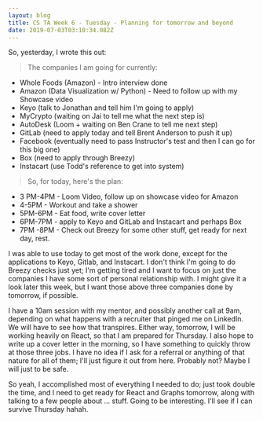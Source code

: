 ```yaml
---
layout: blog
title: CS TA Week 6 - Tuesday - Planning for tomorrow and beyond
date: 2019-07-03T03:10:34.082Z
---
```

So, yesterday, I wrote this out:

> The companies I am going for currently:

* Whole Foods (Amazon) - Intro interview done
* Amazon (Data Visualization w/ Python) - Need to follow up with my Showcase video
* Keyo (talk to Jonathan and tell him I'm going to apply)
* MyCrypto (waiting on Jai to tell me what the next step is)
* AutoDesk (Loom + waiting on Ben Crane to tell me next step)
* GitLab (need to apply today and tell Brent Anderson to push it up)
* Facebook (eventually need to pass Instructor's test and then I can go for this big one)
* Box (need to apply through Breezy)
* Instacart (use Todd's reference to get into system)

> So, for today, here's the plan:

* 3 PM-4PM - Loom Video, follow up on showcase video for Amazon
* 4-5PM - Workout and take a shower
* 5PM-6PM - Eat food, write cover letter
* 6PM-7PM - apply to Keyo and GitLab and Instacart and perhaps Box
* 7PM -8PM - Check out Breezy for some other stuff, get ready for next day, rest.



I was able to use today to get most of the work done, except for the applications to Keyo, Gitlab, and Instacart. I don't think I'm going to do Breezy checks just yet; I'm getting tired and I want to focus on just the companies I have some sort of personal relationship with. I might give it a look later this week, but I want those above three companies done by tomorrow, if possible. 

I have a 10am session with my mentor, and possibly another call at 9am, depending on what happens with a recruiter that pinged me on LinkedIn.   We will have to see how that transpires. Either way, tomorrow, I will be working heavily on React, so that I am prepared for Thursday. I also hope to write up a cover letter in the morning, so I have something to quickly throw at those three jobs. I have no idea if I ask for a referral or anything of that nature for all of them; I'll just figure it out from here. Probably not? Maybe I will just to be safe. 

So yeah, I accomplished most of everything I needed to do; just took double the time, and I need to get ready for React and Graphs tomorrow, along with talking to a few people about ... stuff. Going to be interesting. I'll see if I can survive Thursday hahah.
